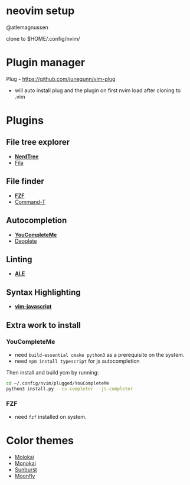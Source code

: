 # neovim setup 
@atlemagnussen

clone to $HOME/.config/nvim/

# Plugin manager
Plug - https://github.com/junegunn/vim-plug

- will auto install plug and the plugin  on first nvim load after cloning to .vim

# Plugins
## File tree explorer
- **[NerdTree](https://github.com/scrooloose/nerdtree)**
- [Fila](https://github.com/lambdalisue/fila.vim)
## File finder
- **[FZF](https://github.com/junegunn/fzf.vim)**
- [Command-T](https://github.com/wincent/command-t)
## Autocompletion
- **[YouCompleteMe](https://github.com/ycm-core/YouCompleteMe)**
- [Deoplete](https://github.com/Shougo/deoplete.nvim)
## Linting
- **[ALE](https://github.com/dense-analysis/ale)**
## Syntax Highlighting
- **[vim-javascript](https://github.com/pangloss/vim-javascript)**
## Extra work to install
### YouCompleteMe
- need `build-essential cmake python3` as a prerequisite on the system.
- need `npm install typescript` for js autocompletion

Then install and build ycm by running:
```sh
cd ~/.config/nvim/plugged/YouCompleteMe
python3 install.py --cs-completer --js-completer
```

### FZF
- need `fzf` installed on system.

# Color themes
- [Molokai](https://raw.githubusercontent.com/tomasr/molokai/master/colors/molokai.vim)
- [Monokai](https://raw.githubusercontent.com/sickill/vim-monokai/master/colors/monokai.vim)
- [Sunburst](https://raw.githubusercontent.com/sickill/vim-sunburst/master/colors/Sunburst.vim)
- [Moonfly](https://raw.githubusercontent.com/bluz71/vim-moonfly-colors/master/colors/moonfly.vim)
